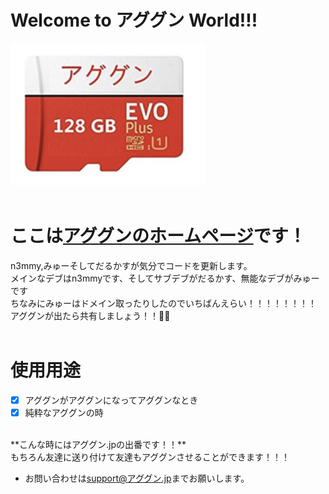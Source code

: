 # Welcome to アググン World!!!<br>
![AGUGUN](https://github.com/aggn-jp/main-page/blob/main/images/aguguncard.png)<br><br>
# ここは[アググンのホームページ](https://アググン.jp/)です！<br>
n3mmy,みゅーそしてだるかすが気分でコードを更新します。<br>
メインなデブはn3mmyです、そしてサブデブがだるかす、無能なデブがみゅーです<br>
ちなみにみゅーはドメイン取ったりしたのでいちばんえらい！！！！！！！！<br>
アググンが出たら共有しましょう！！🎉🎉<br><br>
# 使用用途<br>
- [x] アググンがアググンになってアググンなとき
- [x] 純粋なアググンの時<br>
<br>
**こんな時にはアググン.jpの出番です！！**<br>
もちろん友達に送り付けて友達もアググンさせることができます！！！

* お問い合わせは[support@アググン.jp](<mailto:support@xn--cck2aa2y.jp>)までお願いします。

